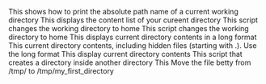 This shows how to  print the absolute path name of a current working directory
This displays the content list of your cureent directory
This script changes the working directory to home
This script changes the working directory to home
This displays current directory contents in a long format
This current directory contents, including hidden files (starting with .). Use the long format
This display current directory contents
This script that creates a directory inside another directory
This Move the file betty from /tmp/ to /tmp/my_first_directory
